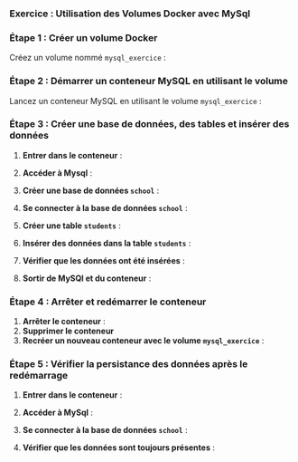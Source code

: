 ### Exercice : Utilisation des Volumes Docker avec MySql

### Étape 1 : Créer un volume Docker

Créez un volume nommé `mysql_exercice` :

### Étape 2 : Démarrer un conteneur MySQL en utilisant le volume

Lancez un conteneur MySQL en utilisant le volume `mysql_exercice` :

### Étape 3 : Créer une base de données, des tables et insérer des données

1. **Entrer dans le conteneur** :

2. **Accéder à Mysql** :

3. **Créer une base de données `school`** :

4. **Se connecter à la base de données `school`** :

5. **Créer une table `students`** :

6. **Insérer des données dans la table `students`** :

7. **Vérifier que les données ont été insérées** :

8. **Sortir de MySQl et du conteneur** :

### Étape 4 : Arrêter et redémarrer le conteneur

1. **Arrêter le conteneur** :
2. **Supprimer le conteneur**
3. **Recréer un nouveau conteneur avec le volume `mysql_exercice`** :

### Étape 5 : Vérifier la persistance des données après le redémarrage

1. **Entrer dans le conteneur** :

2. **Accéder à MySql** :

3. **Se connecter à la base de données `school`** :

4. **Vérifier que les données sont toujours présentes** :
